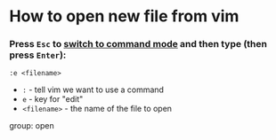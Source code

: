 # How to open new file from vim

### Press `Esc` to [switch to command mode](/vim/how-to-switch-to-command-mode) and then type (then press `Enter`):

```text
:e <filename>
```

- ``:`` - tell vim we want to use a command
- ```e``` - key for "edit"
- ``<filename>`` - the name of the file to open

group: open


